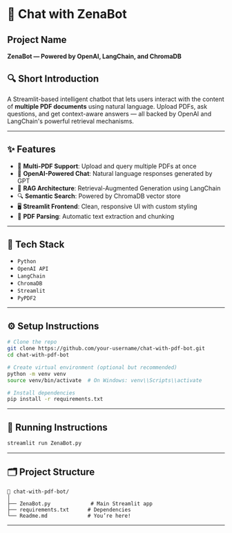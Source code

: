 # 🤖 Chat with ZenaBot

## Project Name  
**ZenaBot — Powered by OpenAI, LangChain, and ChromaDB**

## 🔍 Short Introduction  
A Streamlit-based intelligent chatbot that lets users interact with the content of **multiple PDF documents** using natural language. Upload PDFs, ask questions, and get context-aware answers — all backed by OpenAI and LangChain's powerful retrieval mechanisms.

---

## ✨ Features  
- 📂 **Multi-PDF Support**: Upload and query multiple PDFs at once  
- 🤖 **OpenAI-Powered Chat**: Natural language responses generated by GPT  
- 🧠 **RAG Architecture**: Retrieval-Augmented Generation using LangChain  
- 🔍 **Semantic Search**: Powered by ChromaDB vector store  
- 🖥️ **Streamlit Frontend**: Clean, responsive UI with custom styling  
- 🧾 **PDF Parsing**: Automatic text extraction and chunking  

---

## 🧰 Tech Stack  
- `Python`  
- `OpenAI API`  
- `LangChain`  
- `ChromaDB`  
- `Streamlit`  
- `PyPDF2`  

---

## ⚙️ Setup Instructions  

```bash
# Clone the repo
git clone https://github.com/your-username/chat-with-pdf-bot.git
cd chat-with-pdf-bot

# Create virtual environment (optional but recommended)
python -m venv venv
source venv/bin/activate  # On Windows: venv\\Scripts\\activate

# Install dependencies
pip install -r requirements.txt
```

---

## 🚀 Running Instructions  

```bash
streamlit run ZenaBot.py
```

---

## 🗂️ Project Structure  

```
📁 chat-with-pdf-bot/
│
├── ZenaBot.py             # Main Streamlit app
├── requirements.txt      # Dependencies
└── Readme.md             # You’re here!
```

---


